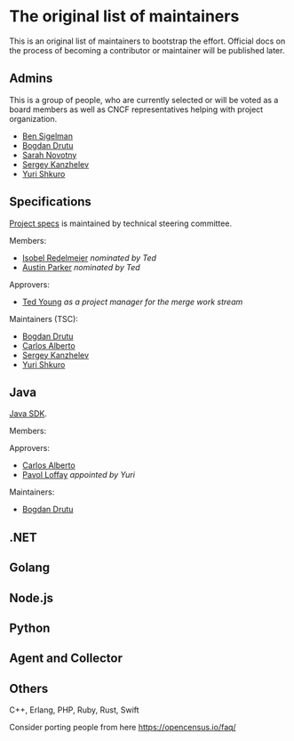 # The original list of maintainers

This is an original list of maintainers to bootstrap the effort. Official docs
on the process of becoming a contributor or maintainer will be published later.

## Admins

This is a group of people, who are currently selected or will be voted as a
board members as well as CNCF representatives helping with project organization.

- [Ben Sigelman](https://github.com/bhs)
- [Bogdan Drutu](https://github.com/BogdanDrutu)
- [Sarah Novotny](https://github.com/SarahNovotny)
- [Sergey Kanzhelev](https://github.com/SergeyKanzhelev)
- [Yuri Shkuro](https://github.com/yurishkuro)

## Specifications

[Project specs](https://github.com/open-telemetry/opentelemetry-specification)
is maintained by technical steering committee. 

Members:

- [Isobel Redelmeier](https://github.com/iredelmeier) *nominated by Ted*
- [Austin Parker](https://github.com/austinlparker) *nominated by Ted*

Approvers:

- [Ted Young](https://github.com/tedsuo) *as a project manager for the merge
  work stream*

Maintainers (TSC):

- [Bogdan Drutu](https://github.com/BogdanDrutu)
- [Carlos Alberto](https://github.com/carlosalberto)
- [Sergey Kanzhelev](https://github.com/SergeyKanzhelev)
- [Yuri Shkuro](https://github.com/yurishkuro)

## Java

[Java SDK](https://github.com/open-telemetry/opentelemetry-java).

Members:

Approvers:

- [Carlos Alberto](https://github.com/carlosalberto)
- [Pavol Loffay](https://github.com/pavolloffay) *appointed by Yuri*

Maintainers:

- [Bogdan Drutu](https://github.com/BogdanDrutu)

## .NET

## Golang

## Node.js

## Python

## Agent and Collector

## Others

C++, Erlang, PHP, Ruby, Rust, Swift

Consider porting people from here https://opencensus.io/faq/
